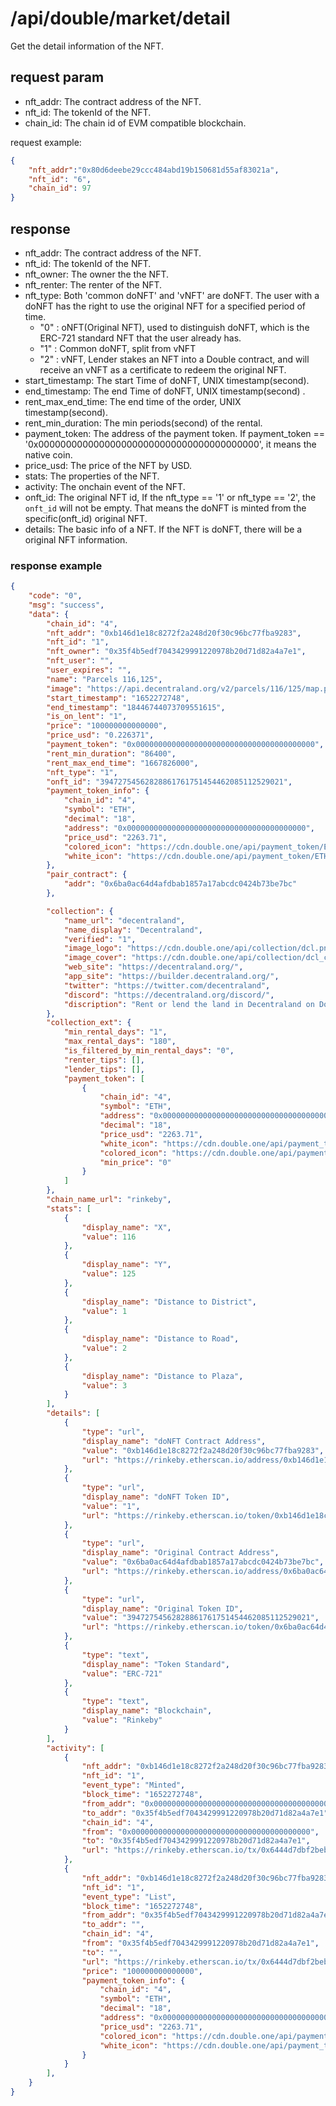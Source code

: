 # /api/double/market/detail
Get the detail information of the NFT.

## request param
- nft_addr: The contract address of the NFT.
- nft_id: The tokenId of the NFT.
- chain_id:  The chain id of EVM compatible blockchain.

request example: 
```json
{
    "nft_addr":"0x80d6deebe29ccc484abd19b150681d55af83021a",
    "nft_id": "6",
    "chain_id": 97
}
```
## response
- nft_addr: The contract address of the NFT.
- nft_id: The tokenId of the NFT.
- nft_owner: The owner the the NFT.
- nft_renter: The renter of the NFT.
- nft_type:  Both 'common doNFT' and 'vNFT' are doNFT. The user with a doNFT has the right to use the original NFT for a specified period of time.
  - "0" : oNFT(Original NFT), used to distinguish doNFT, which is the ERC-721 standard NFT that the user already has.
  - "1" : Common doNFT, split from vNFT
  - "2" : vNFT, Lender stakes an NFT into a Double contract, and will receive an vNFT as a certificate to redeem the original NFT.
- start_timestamp: The start Time of doNFT, UNIX timestamp(second).
- end_timestamp: The end Time of doNFT, UNIX timestamp(second) .
- rent_max_end_time: The end time of the order, UNIX timestamp(second).
- rent_min_duration: The min periods(second) of the rental.
- payment_token: The address of the payment token. If payment_token == '0x0000000000000000000000000000000000000000', it means the native coin.
- price_usd: The price of the NFT by USD.
- stats: The properties of the NFT.
- activity: The onchain event of the NFT.
- onft_id: The original NFT id, If the nft_type == '1' or nft_type == '2', the `onft_id` will not be empty. That means the doNFT is minted from the specific(onft_id) original NFT.
- details: The basic info of a NFT. If the NFT is doNFT, there will be a original NFT information.

### response example

```json
{
    "code": "0",
    "msg": "success",
    "data": {
        "chain_id": "4",
        "nft_addr": "0xb146d1e18c8272f2a248d20f30c96bc77fba9283",
        "nft_id": "1",
        "nft_owner": "0x35f4b5edf7043429991220978b20d71d82a4a7e1",
        "nft_user": "",
        "user_expires": "",
        "name": "Parcels 116,125",
        "image": "https://api.decentraland.org/v2/parcels/116/125/map.png?size=24&width=1024&height=1024",
        "start_timestamp": "1652272748",
        "end_timestamp": "18446744073709551615",
        "is_on_lent": "1",
        "price": "100000000000000",
        "price_usd": "0.226371",
        "payment_token": "0x0000000000000000000000000000000000000000",
        "rent_min_duration": "86400",
        "rent_max_end_time": "1667826000",
        "nft_type": "1",
        "onft_id": "39472754562828861761751454462085112529021",
        "payment_token_info": {
            "chain_id": "4",
            "symbol": "ETH",
            "decimal": "18",
            "address": "0x0000000000000000000000000000000000000000",
            "price_usd": "2263.71",
            "colored_icon": "https://cdn.double.one/api/payment_token/ETH_colored.png",
            "white_icon": "https://cdn.double.one/api/payment_token/ETH_white.png"
        },
        "pair_contract": {
            "addr": "0x6ba0ac64d4afdbab1857a17abcdc0424b73be7bc"
        },

        "collection": {
            "name_url": "decentraland",
            "name_display": "Decentraland",
            "verified": "1",
            "image_logo": "https://cdn.double.one/api/collection/dcl.png",
            "image_cover": "https://cdn.double.one/api/collection/dcl_cover.png",
            "web_site": "https://decentraland.org/",
            "app_site": "https://builder.decentraland.org/",
            "twitter": "https://twitter.com/decentraland",
            "discord": "https://decentraland.org/discord/",
            "discription": "Rent or lend the land in Decentraland on Double Protocol."
        },
        "collection_ext": {
            "min_rental_days": "1",
            "max_rental_days": "180",
            "is_filtered_by_min_rental_days": "0",
            "renter_tips": [],
            "lender_tips": [],
            "payment_token": [
                {
                    "chain_id": "4",
                    "symbol": "ETH",
                    "address": "0x0000000000000000000000000000000000000000",
                    "decimal": "18",
                    "price_usd": "2263.71",
                    "white_icon": "https://cdn.double.one/api/payment_token/ETH_white.png",
                    "colored_icon": "https://cdn.double.one/api/payment_token/ETH_colored.png",
                    "min_price": "0"
                }
            ]
        },
        "chain_name_url": "rinkeby",
        "stats": [
            {
                "display_name": "X",
                "value": 116
            },
            {
                "display_name": "Y",
                "value": 125
            },
            {
                "display_name": "Distance to District",
                "value": 1
            },
            {
                "display_name": "Distance to Road",
                "value": 2
            },
            {
                "display_name": "Distance to Plaza",
                "value": 3
            }
        ],
        "details": [
            {
                "type": "url",
                "display_name": "doNFT Contract Address",
                "value": "0xb146d1e18c8272f2a248d20f30c96bc77fba9283",
                "url": "https://rinkeby.etherscan.io/address/0xb146d1e18c8272f2a248d20f30c96bc77fba9283"
            },
            {
                "type": "url",
                "display_name": "doNFT Token ID",
                "value": "1",
                "url": "https://rinkeby.etherscan.io/token/0xb146d1e18c8272f2a248d20f30c96bc77fba9283?a=1"
            },
            {
                "type": "url",
                "display_name": "Original Contract Address",
                "value": "0x6ba0ac64d4afdbab1857a17abcdc0424b73be7bc",
                "url": "https://rinkeby.etherscan.io/address/0x6ba0ac64d4afdbab1857a17abcdc0424b73be7bc"
            },
            {
                "type": "url",
                "display_name": "Original Token ID",
                "value": "39472754562828861761751454462085112529021",
                "url": "https://rinkeby.etherscan.io/token/0x6ba0ac64d4afdbab1857a17abcdc0424b73be7bc?a=39472754562828861761751454462085112529021"
            },
            {
                "type": "text",
                "display_name": "Token Standard",
                "value": "ERC-721"
            },
            {
                "type": "text",
                "display_name": "Blockchain",
                "value": "Rinkeby"
            }
        ],
        "activity": [
            {
                "nft_addr": "0xb146d1e18c8272f2a248d20f30c96bc77fba9283",
                "nft_id": "1",
                "event_type": "Minted",
                "block_time": "1652272748",
                "from_addr": "0x0000000000000000000000000000000000000000",
                "to_addr": "0x35f4b5edf7043429991220978b20d71d82a4a7e1",
                "chain_id": "4",
                "from": "0x0000000000000000000000000000000000000000",
                "to": "0x35f4b5edf7043429991220978b20d71d82a4a7e1",
                "url": "https://rinkeby.etherscan.io/tx/0x6444d7dbf2bebd5c315fdb590ae89e20caab2cb8c80f7a49d8f290a446f351db"
            },
            {
                "nft_addr": "0xb146d1e18c8272f2a248d20f30c96bc77fba9283",
                "nft_id": "1",
                "event_type": "List",
                "block_time": "1652272748",
                "from_addr": "0x35f4b5edf7043429991220978b20d71d82a4a7e1",
                "to_addr": "",
                "chain_id": "4",
                "from": "0x35f4b5edf7043429991220978b20d71d82a4a7e1",
                "to": "",
                "url": "https://rinkeby.etherscan.io/tx/0x6444d7dbf2bebd5c315fdb590ae89e20caab2cb8c80f7a49d8f290a446f351db",
                "price": "100000000000000",
                "payment_token_info": {
                    "chain_id": "4",
                    "symbol": "ETH",
                    "decimal": "18",
                    "address": "0x0000000000000000000000000000000000000000",
                    "price_usd": "2263.71",
                    "colored_icon": "https://cdn.double.one/api/payment_token/ETH_colored.png",
                    "white_icon": "https://cdn.double.one/api/payment_token/ETH_white.png"
                }
            }
        ],
    }
}
```

